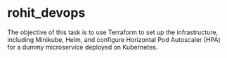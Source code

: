 # rohit_devops
The objective of this task is to use Terraform to set up the infrastructure, including Minikube, Helm, and configure Horizontal Pod Autoscaler (HPA) for a dummy microservice deployed on Kubernetes.
